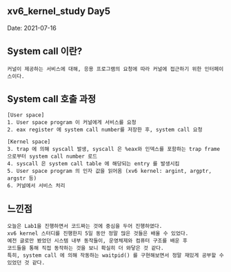 ## xv6_kernel_study Day5
  
Date: 2021-07-16

## System call 이란? 
	커널이 제공하는 서비스에 대해, 응용 프로그램의 요청에 따라 커널에 접근하기 위한 인터페이스이다. 

## System call 호출 과정 
	
	[User space] 
	1. User space program 이 커널에게 서비스를 요청  
	2. eax register 에 system call number를 저장한 후, system call 요청   
	
	[Kernel space]
	3. trap 에 의해 syscall 발생, syscall 은 %eax와 인덱스를 포함하는 trap frame 으로부터 system call number 로드  
	4. syscall 은 system call table 에 해당되는 entry 를 발생시킴  
	5. User space program 의 인자 값을 읽어옴 (xv6 kernel: argint, argptr, argstr 등) 
	6. 커널에서 서비스 처리 
   
## 느낀점
	오늘은 Lab1을 진행하면서 코드짜는 것에 중심을 두어 진행하였다.   
	xv6 kernel 스터디를 진행한지 5일 동안 정말 많은 것들은 배울 수 있었다.   
	예전 글로만 봤었던 시스템 내부 동작들이, 운영체제와 컴퓨터 구조를 배운 후   
	코드들을 통해 직접 동작하는 것을 보니 확실히 더 와닿은 것 같다.  
	특히, system call 에 의해 작동하는 waitpid() 를 구현해보면서 정말 재밌게 공부할 수 있었던 것 같다.    	

